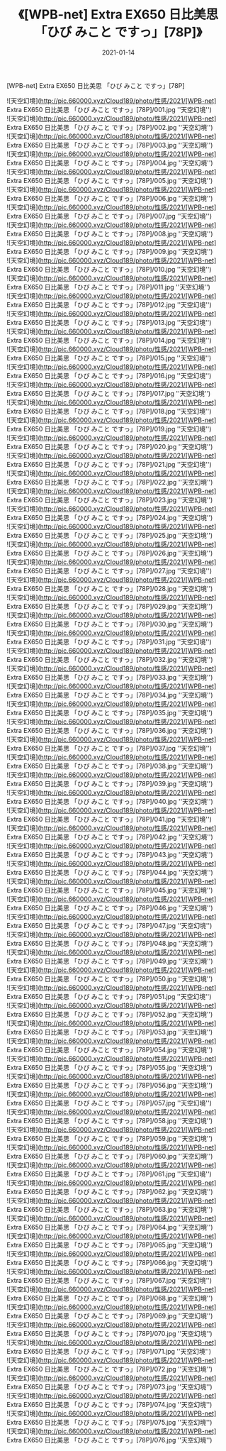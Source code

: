 ﻿---
layout: post
title:  《[WPB-net] Extra EX650 日比美思 「ひび みこと ですっ」[78P]》
date:   2021-01-14
img: http://pic.660000.xyz/Cloud189/photo/性感/2021/[WPB-net] Extra EX650 日比美思 「ひび みこと ですっ」[78P]/000.jpg
categories: [美女, 性感, 泳衣]
---

[WPB-net] Extra EX650 日比美思 「ひび みこと ですっ」[78P]



![天空幻境](http://pic.660000.xyz/Cloud189/photo/性感/2021/[WPB-net] Extra EX650 日比美思 「ひび みこと ですっ」[78P]/001.jpg ''天空幻境'') <br>
![天空幻境](http://pic.660000.xyz/Cloud189/photo/性感/2021/[WPB-net] Extra EX650 日比美思 「ひび みこと ですっ」[78P]/002.jpg ''天空幻境'') <br>
![天空幻境](http://pic.660000.xyz/Cloud189/photo/性感/2021/[WPB-net] Extra EX650 日比美思 「ひび みこと ですっ」[78P]/003.jpg ''天空幻境'') <br>
![天空幻境](http://pic.660000.xyz/Cloud189/photo/性感/2021/[WPB-net] Extra EX650 日比美思 「ひび みこと ですっ」[78P]/004.jpg ''天空幻境'') <br>
![天空幻境](http://pic.660000.xyz/Cloud189/photo/性感/2021/[WPB-net] Extra EX650 日比美思 「ひび みこと ですっ」[78P]/005.jpg ''天空幻境'') <br>
![天空幻境](http://pic.660000.xyz/Cloud189/photo/性感/2021/[WPB-net] Extra EX650 日比美思 「ひび みこと ですっ」[78P]/006.jpg ''天空幻境'') <br>
![天空幻境](http://pic.660000.xyz/Cloud189/photo/性感/2021/[WPB-net] Extra EX650 日比美思 「ひび みこと ですっ」[78P]/007.jpg ''天空幻境'') <br>
![天空幻境](http://pic.660000.xyz/Cloud189/photo/性感/2021/[WPB-net] Extra EX650 日比美思 「ひび みこと ですっ」[78P]/008.jpg ''天空幻境'') <br>
![天空幻境](http://pic.660000.xyz/Cloud189/photo/性感/2021/[WPB-net] Extra EX650 日比美思 「ひび みこと ですっ」[78P]/009.jpg ''天空幻境'') <br>
![天空幻境](http://pic.660000.xyz/Cloud189/photo/性感/2021/[WPB-net] Extra EX650 日比美思 「ひび みこと ですっ」[78P]/010.jpg ''天空幻境'') <br>
![天空幻境](http://pic.660000.xyz/Cloud189/photo/性感/2021/[WPB-net] Extra EX650 日比美思 「ひび みこと ですっ」[78P]/011.jpg ''天空幻境'') <br>
![天空幻境](http://pic.660000.xyz/Cloud189/photo/性感/2021/[WPB-net] Extra EX650 日比美思 「ひび みこと ですっ」[78P]/012.jpg ''天空幻境'') <br>
![天空幻境](http://pic.660000.xyz/Cloud189/photo/性感/2021/[WPB-net] Extra EX650 日比美思 「ひび みこと ですっ」[78P]/013.jpg ''天空幻境'') <br>
![天空幻境](http://pic.660000.xyz/Cloud189/photo/性感/2021/[WPB-net] Extra EX650 日比美思 「ひび みこと ですっ」[78P]/014.jpg ''天空幻境'') <br>
![天空幻境](http://pic.660000.xyz/Cloud189/photo/性感/2021/[WPB-net] Extra EX650 日比美思 「ひび みこと ですっ」[78P]/015.jpg ''天空幻境'') <br>
![天空幻境](http://pic.660000.xyz/Cloud189/photo/性感/2021/[WPB-net] Extra EX650 日比美思 「ひび みこと ですっ」[78P]/016.jpg ''天空幻境'') <br>
![天空幻境](http://pic.660000.xyz/Cloud189/photo/性感/2021/[WPB-net] Extra EX650 日比美思 「ひび みこと ですっ」[78P]/017.jpg ''天空幻境'') <br>
![天空幻境](http://pic.660000.xyz/Cloud189/photo/性感/2021/[WPB-net] Extra EX650 日比美思 「ひび みこと ですっ」[78P]/018.jpg ''天空幻境'') <br>
![天空幻境](http://pic.660000.xyz/Cloud189/photo/性感/2021/[WPB-net] Extra EX650 日比美思 「ひび みこと ですっ」[78P]/019.jpg ''天空幻境'') <br>
![天空幻境](http://pic.660000.xyz/Cloud189/photo/性感/2021/[WPB-net] Extra EX650 日比美思 「ひび みこと ですっ」[78P]/020.jpg ''天空幻境'') <br>
![天空幻境](http://pic.660000.xyz/Cloud189/photo/性感/2021/[WPB-net] Extra EX650 日比美思 「ひび みこと ですっ」[78P]/021.jpg ''天空幻境'') <br>
![天空幻境](http://pic.660000.xyz/Cloud189/photo/性感/2021/[WPB-net] Extra EX650 日比美思 「ひび みこと ですっ」[78P]/022.jpg ''天空幻境'') <br>
![天空幻境](http://pic.660000.xyz/Cloud189/photo/性感/2021/[WPB-net] Extra EX650 日比美思 「ひび みこと ですっ」[78P]/023.jpg ''天空幻境'') <br>
![天空幻境](http://pic.660000.xyz/Cloud189/photo/性感/2021/[WPB-net] Extra EX650 日比美思 「ひび みこと ですっ」[78P]/024.jpg ''天空幻境'') <br>
![天空幻境](http://pic.660000.xyz/Cloud189/photo/性感/2021/[WPB-net] Extra EX650 日比美思 「ひび みこと ですっ」[78P]/025.jpg ''天空幻境'') <br>
![天空幻境](http://pic.660000.xyz/Cloud189/photo/性感/2021/[WPB-net] Extra EX650 日比美思 「ひび みこと ですっ」[78P]/026.jpg ''天空幻境'') <br>
![天空幻境](http://pic.660000.xyz/Cloud189/photo/性感/2021/[WPB-net] Extra EX650 日比美思 「ひび みこと ですっ」[78P]/027.jpg ''天空幻境'') <br>
![天空幻境](http://pic.660000.xyz/Cloud189/photo/性感/2021/[WPB-net] Extra EX650 日比美思 「ひび みこと ですっ」[78P]/028.jpg ''天空幻境'') <br>
![天空幻境](http://pic.660000.xyz/Cloud189/photo/性感/2021/[WPB-net] Extra EX650 日比美思 「ひび みこと ですっ」[78P]/029.jpg ''天空幻境'') <br>
![天空幻境](http://pic.660000.xyz/Cloud189/photo/性感/2021/[WPB-net] Extra EX650 日比美思 「ひび みこと ですっ」[78P]/030.jpg ''天空幻境'') <br>
![天空幻境](http://pic.660000.xyz/Cloud189/photo/性感/2021/[WPB-net] Extra EX650 日比美思 「ひび みこと ですっ」[78P]/031.jpg ''天空幻境'') <br>
![天空幻境](http://pic.660000.xyz/Cloud189/photo/性感/2021/[WPB-net] Extra EX650 日比美思 「ひび みこと ですっ」[78P]/032.jpg ''天空幻境'') <br>
![天空幻境](http://pic.660000.xyz/Cloud189/photo/性感/2021/[WPB-net] Extra EX650 日比美思 「ひび みこと ですっ」[78P]/033.jpg ''天空幻境'') <br>
![天空幻境](http://pic.660000.xyz/Cloud189/photo/性感/2021/[WPB-net] Extra EX650 日比美思 「ひび みこと ですっ」[78P]/034.jpg ''天空幻境'') <br>
![天空幻境](http://pic.660000.xyz/Cloud189/photo/性感/2021/[WPB-net] Extra EX650 日比美思 「ひび みこと ですっ」[78P]/035.jpg ''天空幻境'') <br>
![天空幻境](http://pic.660000.xyz/Cloud189/photo/性感/2021/[WPB-net] Extra EX650 日比美思 「ひび みこと ですっ」[78P]/036.jpg ''天空幻境'') <br>
![天空幻境](http://pic.660000.xyz/Cloud189/photo/性感/2021/[WPB-net] Extra EX650 日比美思 「ひび みこと ですっ」[78P]/037.jpg ''天空幻境'') <br>
![天空幻境](http://pic.660000.xyz/Cloud189/photo/性感/2021/[WPB-net] Extra EX650 日比美思 「ひび みこと ですっ」[78P]/038.jpg ''天空幻境'') <br>
![天空幻境](http://pic.660000.xyz/Cloud189/photo/性感/2021/[WPB-net] Extra EX650 日比美思 「ひび みこと ですっ」[78P]/039.jpg ''天空幻境'') <br>
![天空幻境](http://pic.660000.xyz/Cloud189/photo/性感/2021/[WPB-net] Extra EX650 日比美思 「ひび みこと ですっ」[78P]/040.jpg ''天空幻境'') <br>
![天空幻境](http://pic.660000.xyz/Cloud189/photo/性感/2021/[WPB-net] Extra EX650 日比美思 「ひび みこと ですっ」[78P]/041.jpg ''天空幻境'') <br>
![天空幻境](http://pic.660000.xyz/Cloud189/photo/性感/2021/[WPB-net] Extra EX650 日比美思 「ひび みこと ですっ」[78P]/042.jpg ''天空幻境'') <br>
![天空幻境](http://pic.660000.xyz/Cloud189/photo/性感/2021/[WPB-net] Extra EX650 日比美思 「ひび みこと ですっ」[78P]/043.jpg ''天空幻境'') <br>
![天空幻境](http://pic.660000.xyz/Cloud189/photo/性感/2021/[WPB-net] Extra EX650 日比美思 「ひび みこと ですっ」[78P]/044.jpg ''天空幻境'') <br>
![天空幻境](http://pic.660000.xyz/Cloud189/photo/性感/2021/[WPB-net] Extra EX650 日比美思 「ひび みこと ですっ」[78P]/045.jpg ''天空幻境'') <br>
![天空幻境](http://pic.660000.xyz/Cloud189/photo/性感/2021/[WPB-net] Extra EX650 日比美思 「ひび みこと ですっ」[78P]/046.jpg ''天空幻境'') <br>
![天空幻境](http://pic.660000.xyz/Cloud189/photo/性感/2021/[WPB-net] Extra EX650 日比美思 「ひび みこと ですっ」[78P]/047.jpg ''天空幻境'') <br>
![天空幻境](http://pic.660000.xyz/Cloud189/photo/性感/2021/[WPB-net] Extra EX650 日比美思 「ひび みこと ですっ」[78P]/048.jpg ''天空幻境'') <br>
![天空幻境](http://pic.660000.xyz/Cloud189/photo/性感/2021/[WPB-net] Extra EX650 日比美思 「ひび みこと ですっ」[78P]/049.jpg ''天空幻境'') <br>
![天空幻境](http://pic.660000.xyz/Cloud189/photo/性感/2021/[WPB-net] Extra EX650 日比美思 「ひび みこと ですっ」[78P]/050.jpg ''天空幻境'') <br>
![天空幻境](http://pic.660000.xyz/Cloud189/photo/性感/2021/[WPB-net] Extra EX650 日比美思 「ひび みこと ですっ」[78P]/051.jpg ''天空幻境'') <br>
![天空幻境](http://pic.660000.xyz/Cloud189/photo/性感/2021/[WPB-net] Extra EX650 日比美思 「ひび みこと ですっ」[78P]/052.jpg ''天空幻境'') <br>
![天空幻境](http://pic.660000.xyz/Cloud189/photo/性感/2021/[WPB-net] Extra EX650 日比美思 「ひび みこと ですっ」[78P]/053.jpg ''天空幻境'') <br>
![天空幻境](http://pic.660000.xyz/Cloud189/photo/性感/2021/[WPB-net] Extra EX650 日比美思 「ひび みこと ですっ」[78P]/054.jpg ''天空幻境'') <br>
![天空幻境](http://pic.660000.xyz/Cloud189/photo/性感/2021/[WPB-net] Extra EX650 日比美思 「ひび みこと ですっ」[78P]/055.jpg ''天空幻境'') <br>
![天空幻境](http://pic.660000.xyz/Cloud189/photo/性感/2021/[WPB-net] Extra EX650 日比美思 「ひび みこと ですっ」[78P]/056.jpg ''天空幻境'') <br>
![天空幻境](http://pic.660000.xyz/Cloud189/photo/性感/2021/[WPB-net] Extra EX650 日比美思 「ひび みこと ですっ」[78P]/057.jpg ''天空幻境'') <br>
![天空幻境](http://pic.660000.xyz/Cloud189/photo/性感/2021/[WPB-net] Extra EX650 日比美思 「ひび みこと ですっ」[78P]/058.jpg ''天空幻境'') <br>
![天空幻境](http://pic.660000.xyz/Cloud189/photo/性感/2021/[WPB-net] Extra EX650 日比美思 「ひび みこと ですっ」[78P]/059.jpg ''天空幻境'') <br>
![天空幻境](http://pic.660000.xyz/Cloud189/photo/性感/2021/[WPB-net] Extra EX650 日比美思 「ひび みこと ですっ」[78P]/060.jpg ''天空幻境'') <br>
![天空幻境](http://pic.660000.xyz/Cloud189/photo/性感/2021/[WPB-net] Extra EX650 日比美思 「ひび みこと ですっ」[78P]/061.jpg ''天空幻境'') <br>
![天空幻境](http://pic.660000.xyz/Cloud189/photo/性感/2021/[WPB-net] Extra EX650 日比美思 「ひび みこと ですっ」[78P]/062.jpg ''天空幻境'') <br>
![天空幻境](http://pic.660000.xyz/Cloud189/photo/性感/2021/[WPB-net] Extra EX650 日比美思 「ひび みこと ですっ」[78P]/063.jpg ''天空幻境'') <br>
![天空幻境](http://pic.660000.xyz/Cloud189/photo/性感/2021/[WPB-net] Extra EX650 日比美思 「ひび みこと ですっ」[78P]/064.jpg ''天空幻境'') <br>
![天空幻境](http://pic.660000.xyz/Cloud189/photo/性感/2021/[WPB-net] Extra EX650 日比美思 「ひび みこと ですっ」[78P]/065.jpg ''天空幻境'') <br>
![天空幻境](http://pic.660000.xyz/Cloud189/photo/性感/2021/[WPB-net] Extra EX650 日比美思 「ひび みこと ですっ」[78P]/066.jpg ''天空幻境'') <br>
![天空幻境](http://pic.660000.xyz/Cloud189/photo/性感/2021/[WPB-net] Extra EX650 日比美思 「ひび みこと ですっ」[78P]/067.jpg ''天空幻境'') <br>
![天空幻境](http://pic.660000.xyz/Cloud189/photo/性感/2021/[WPB-net] Extra EX650 日比美思 「ひび みこと ですっ」[78P]/068.jpg ''天空幻境'') <br>
![天空幻境](http://pic.660000.xyz/Cloud189/photo/性感/2021/[WPB-net] Extra EX650 日比美思 「ひび みこと ですっ」[78P]/069.jpg ''天空幻境'') <br>
![天空幻境](http://pic.660000.xyz/Cloud189/photo/性感/2021/[WPB-net] Extra EX650 日比美思 「ひび みこと ですっ」[78P]/070.jpg ''天空幻境'') <br>
![天空幻境](http://pic.660000.xyz/Cloud189/photo/性感/2021/[WPB-net] Extra EX650 日比美思 「ひび みこと ですっ」[78P]/071.jpg ''天空幻境'') <br>
![天空幻境](http://pic.660000.xyz/Cloud189/photo/性感/2021/[WPB-net] Extra EX650 日比美思 「ひび みこと ですっ」[78P]/072.jpg ''天空幻境'') <br>
![天空幻境](http://pic.660000.xyz/Cloud189/photo/性感/2021/[WPB-net] Extra EX650 日比美思 「ひび みこと ですっ」[78P]/073.jpg ''天空幻境'') <br>
![天空幻境](http://pic.660000.xyz/Cloud189/photo/性感/2021/[WPB-net] Extra EX650 日比美思 「ひび みこと ですっ」[78P]/074.jpg ''天空幻境'') <br>
![天空幻境](http://pic.660000.xyz/Cloud189/photo/性感/2021/[WPB-net] Extra EX650 日比美思 「ひび みこと ですっ」[78P]/075.jpg ''天空幻境'') <br>
![天空幻境](http://pic.660000.xyz/Cloud189/photo/性感/2021/[WPB-net] Extra EX650 日比美思 「ひび みこと ですっ」[78P]/076.jpg ''天空幻境'') <br>
